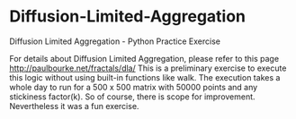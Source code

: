 # Diffusion-Limited-Aggregation
Diffusion Limited Aggregation - Python Practice Exercise

For details about Diffusion Limited Aggregation, please refer to this page http://paulbourke.net/fractals/dla/
This is a preliminary exercise to execute this logic without using built-in functions like walk.
The execution takes a whole day to run for a 500 x 500 matrix with 50000 points and any stickiness factor(k). 
So of course, there is scope for improvement. Nevertheless it was a fun exercise.
